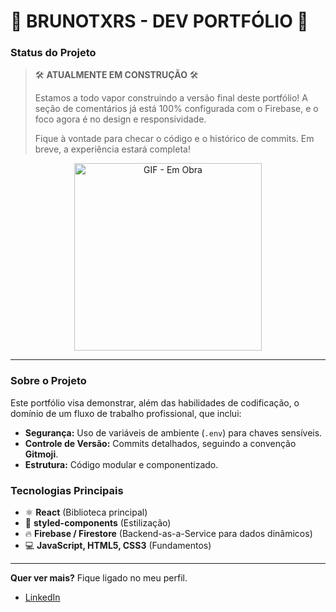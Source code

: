# 🚧 BRUNOTXRS - DEV PORTFÓLIO 🚧

### Status do Projeto

> 🛠️ **ATUALMENTE EM CONSTRUÇÃO** 🛠️
> 
> Estamos a todo vapor construindo a versão final deste portfólio! A seção de comentários já está 100% configurada com o Firebase, e o foco agora é no design e responsividade.
> 
> Fique à vontade para checar o código e o histórico de commits. Em breve, a experiência estará completa!

<p align="center">
  <img src="https://i.pinimg.com/1200x/d0/67/4a/d0674a264b98e776c8ee35a3ec83a573.jpg" alt="GIF - Em Obra" width="300"/>
</p>

---

### Sobre o Projeto

Este portfólio visa demonstrar, além das habilidades de codificação, o domínio de um fluxo de trabalho profissional, que inclui:

* **Segurança:** Uso de variáveis de ambiente (`.env`) para chaves sensíveis.
* **Controle de Versão:** Commits detalhados, seguindo a convenção **Gitmoji**.
* **Estrutura:** Código modular e componentizado.

### Tecnologias Principais

* ⚛️ **React** (Biblioteca principal)
* 💅 **styled-components** (Estilização)
* 🔥 **Firebase / Firestore** (Backend-as-a-Service para dados dinâmicos)
* 💻 **JavaScript, HTML5, CSS3** (Fundamentos)

---

**Quer ver mais?** Fique ligado no meu perfil.

* [LinkedIn](https://www.linkedin.com/in/bruno-txrs)